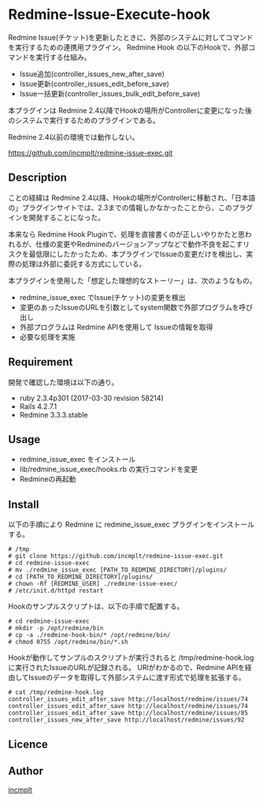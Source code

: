 Redmine-Issue-Execute-hook
====

Redmine Issue(チケット)を更新したときに、外部のシステムに対してコマンドを実行するための連携用プラグイン。
Redmine Hook の以下のHookで、外部コマンドを実行する仕組み。

* Issue追加(controller_issues_new_after_save)
* Issue更新(controller_issues_edit_before_save)
* Issue一括更新(controller_issues_bulk_edit_before_save)

本プラグインは Redmine 2.4以降でHookの場所がControllerに変更になった後のシステムで実行するためのプラグインである。

Redmine 2.4以前の環境では動作しない。

https://github.com/incmplt/redmine-issue-exec.git

## Description

ことの経緯は Redmine 2.4以降、Hookの場所がControllerに移動され、「日本語の」プラグインサイトでは、2.3までの情報しかなかったことから、このプラグインを開発することになった。

本来なら Redmine Hook Pluginで、処理を直接書くのが正しいやりかたと思われるが、仕様の変更やRedmineのバージョンアップなどで動作不良を起こすリスクを最低限にしたかったため、本プラグインでIssueの変更だけを検出し、実際の処理は外部に委託する方式にしている。

本プラグインを使用した「想定した理想的なストーリー」は、次のようなもの。

* redmine_issue_exec でIssue(チケット)の変更を検出
* 変更のあったIssueのURLを引数としてsystem関数で外部プログラムを呼び出し
* 外部プログラムは Redmine APIを使用して Issueの情報を取得
* 必要な処理を実施


## Requirement

開発で確認した環境は以下の通り。

* ruby 2.3.4p301 (2017-03-30 revision 58214)
* Rails 4.2.7.1
* Redmine 3.3.3.stable

## Usage

* redmine_issue_exec をインストール
* lib/redmine_issue_exec/hooks.rb の実行コマンドを変更
* Redmineの再起動


## Install

以下の手順により Redmine に redmine_issue_exec プラグインをインストールする。

```bash:install
# /tmp
# git clone https://github.com/incmplt/redmine-issue-exec.git
# cd redmine-issue-exec
# mv ./redmine_issue_exec [PATH_TO_REDMINE_DIRECTORY]/plugins/
# cd [PATH_TO_REDMINE_DIRECTORY]/plugins/
# chown -Rf [REDMINE_USER] ./redmine-issue-exec/
# /etc/init.d/httpd restart
```

Hookのサンプルスクリプトは、以下の手順で配置する。

```bash:sample
# cd redmine-issue-exec
# mkdir -p /opt/redmine/bin
# cp -a ./redmine-hook-bin/* /opt/redmine/bin/
# chmod 0755 /opt/redmine/bin/*.sh
```

Hookが動作してサンプルのスクリプトが実行されると /tmp/redmine-hook.log に実行されたIssueのURLが記録される。
URlがわかるので、Redmine APIを経由してIssueのデータを取得して外部システムに渡す形式で処理を拡張する。

```bash:log
# cat /tmp/redmine-hook.log
controller_issues_edit_after_save http://localhost/redmine/issues/74
controller_issues_edit_after_save http://localhost/redmine/issues/74
controller_issues_edit_after_save http://localhost/redmine/issues/85
controller_issues_new_after_save http://localhost/redmine/issues/92
```



## Licence

## Author

[incmplt](https://github.com/incmplt)
